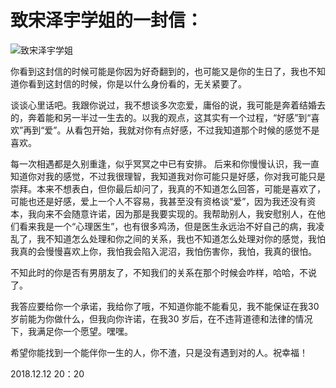 
# 致宋泽宇学姐的一封信：

![致宋泽宇学姐](http://wx2.sinaimg.cn/large/006eOqV9ly1fy4ebgtljej30sg0sgamc.jpg)

你看到这封信的时候可能是你因为好奇翻到的，也可能又是你的生日了，我也不知道你看到这封信的时候，你是以什么身份看的，无关紧要了。
 
谈谈心里话吧。我跟你说过，我不想谈多次恋爱，庸俗的说，我可能是奔着结婚去的，奔着能和另一半过一生去的。以我的观点，这其实有一个过程，“好感”到“喜欢”再到“爱”。从看包开始，我就对你有点好感，不过我知道那个时候的感觉不是喜欢。

每一次相遇都是久别重逢，似乎冥冥之中已有安排。
后来和你慢慢认识，我一直知道你对我的感觉，不过我很理智，我知道我对你可能只是好感，你对我可能只是崇拜。本来不想表白，但你最后却问了，我真的不知道怎么回答，可能是喜欢了，可能也还是好感，爱上一个人不容易，我甚至没有资格谈“爱”，因为我还没有资本，我向来不会随意许诺，因为那是我要实现的。我帮助别人，我安慰别人，在他们看来我是一个“心理医生”，也有很多鸡汤，但是医生永远治不好自己的病，我凌乱了，我不知道怎么处理和你之间的关系，我也不知道怎么处理对你的感觉，我怕我真的会慢慢喜欢上你，我怕我会陷入泥沼，我怕伤害你，我怕，我真的很怕。

不知此时的你是否有男朋友了，不知我们的关系在那个时候会咋样，哈哈，不说了。

我答应要给你一个承诺，我给你了哦，不知道你能不能看见，我不能保证在我30岁前能为你做什么，但我向你许诺，在我30 岁后，在不违背道德和法律的情况下，我满足你一个愿望。嘿嘿。

希望你能找到一个能伴你一生的人，你不渣，只是没有遇到对的人。祝幸福！


2018.12.12  20：20

